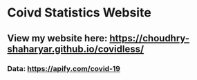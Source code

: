 # Coivd Statistics Website
## View my website here:  https://choudhry-shaharyar.github.io/covidless/
### Data: https://apify.com/covid-19 
